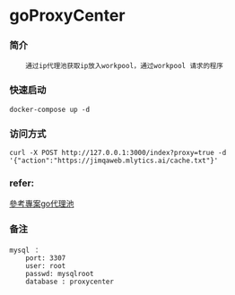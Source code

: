 goProxyCenter
====

### 简介
```
    通过ip代理池获取ip放入workpool，通过workpool 请求的程序 
```

### 快速启动
`docker-compose up -d`

### 访问方式
```
curl -X POST http://127.0.0.1:3000/index?proxy=true -d '{"action":"https://jimqaweb.mlytics.ai/cache.txt"}'
```


### refer:
[參考專案go代理池](https://github.com/henson/proxypool)


### 备注
```
mysql ：
    port: 3307
    user: root
    passwd: mysqlroot
    database : proxycenter
```